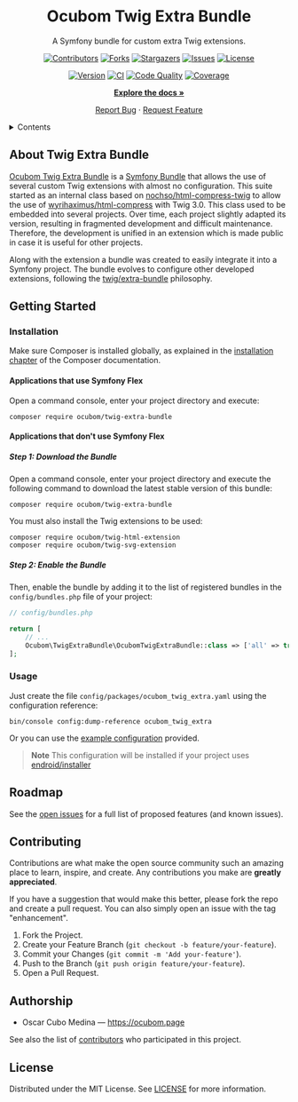 <div align="center">

Ocubom Twig Extra Bundle
========================

A Symfony bundle for custom extra Twig extensions.

[![Contributors][contributors-img]][contributors-url]
[![Forks][forks-img]][forks-url]
[![Stargazers][stars-img]][stars-url]
[![Issues][issues-img]][issues-url]
[![License][license-img]][license-url]

[![Version][packagist-img]][packagist-url]
[![CI][workflow-ci-img]][workflow-ci-url]
[![Code Quality][quality-img]][quality-url]
[![Coverage][coverage-img]][coverage-url]

[**Explore the docs »**][Documentation]

[Report Bug](https://github.com/ocubom/twig-extra-bundle/issues)
·
[Request Feature](https://github.com/ocubom/twig-extra-bundle/issues)

</div>

<details>
  <summary>Contents</summary>

* [About SVG Bundle](#about-twig-extra-bundle)
* [Getting Started](#getting-started)
    * [Installation](#installation)
    * [Usage](#usage)
* [Roadmap](#roadmap)
* [Contributing](#contributing)
* [Authorship](#authorship)
* [License](#license)

</details>

## About Twig Extra Bundle

[Ocubom Twig Extra Bundle](https://github.com/ocubom/twig-extra-bundle) is a [Symfony Bundle][] that allows the use of several custom Twig extensions with almost no configuration.
This suite started as an internal class based on [nochso/html-compress-twig][] to allow the use of [wyrihaximus/html-compress][] with Twig 3.0.
This class used to be embedded into several projects.
Over time, each project slightly adapted its version, resulting in fragmented development and difficult maintenance.
Therefore, the development is unified in an extension which is made public in case it is useful for other projects.

Along with the extension a bundle was created to easily integrate it into a Symfony project.
The bundle evolves to configure other developed extensions, following the [twig/extra-bundle][] philosophy.

## Getting Started

### Installation

Make sure Composer is installed globally, as explained in the [installation chapter](https://getcomposer.org/doc/00-intro.md) of the Composer documentation.

#### Applications that use Symfony Flex

Open a command console, enter your project directory and execute:

```console
composer require ocubom/twig-extra-bundle
```

#### Applications that don't use Symfony Flex

##### Step 1: Download the Bundle

Open a command console, enter your project directory and execute the
following command to download the latest stable version of this bundle:

```console
composer require ocubom/twig-extra-bundle
```

You must also install the Twig extensions to be used:

```console
composer require ocubom/twig-html-extension
composer require ocubom/twig-svg-extension
```

##### Step 2: Enable the Bundle

Then, enable the bundle by adding it to the list of registered bundles
in the `config/bundles.php` file of your project:

```php
// config/bundles.php

return [
    // ...
    Ocubom\TwigExtraBundle\OcubomTwigExtraBundle::class => ['all' => true],
];
```

### Usage

Just create the file `config/packages/ocubom_twig_extra.yaml` using the configuration reference:

```console
bin/console config:dump-reference ocubom_twig_extra
```

Or you can use the [example configuration][] provided.

> **Note**
> This configuration will be installed if your project uses [endroid/installer][]

## Roadmap

See the [open issues](https://github.com/ocubom/twig-extra-bundle/issues) for a full list of proposed features (and known issues).

## Contributing

Contributions are what make the open source community such an amazing place to learn, inspire, and create.
Any contributions you make are **greatly appreciated**.

If you have a suggestion that would make this better, please fork the repo and create a pull request.
You can also simply open an issue with the tag "enhancement".

1. Fork the Project.
2. Create your Feature Branch (`git checkout -b feature/your-feature`).
3. Commit your Changes (`git commit -m 'Add your-feature'`).
4. Push to the Branch (`git push origin feature/your-feature`).
5. Open a Pull Request.

## Authorship

* Oscar Cubo Medina — https://ocubom.page <div align="center">

See also the list of [contributors][contributors-url] who participated in this project.

## License

Distributed under the MIT License.
See [LICENSE][] for more information.


[Documentation]: https://github.com/ocubom/twig-extra-bundle/blob/main/docs/index.md
[LICENSE]: https://github.com/ocubom/twig-extra-bundle/blob/master/LICENSE
[example configuration]: https://github.com/ocubom/twig-extra-bundle/blob/main/.install/symfony/config/packages/ocubom_twig_extra.yaml

<!-- Links -->
[composer]: https://getcomposer.org/
[endroid/installer]: https://packagist.org/packages/endroid/installer
[Symfony]: https://symfony.com/
[Symfony Bundle]: https://symfony.com/doc/current/bundles.html

<!-- Packagist links -->
[nochso/html-compress-twig]: https://packagist.org/packages/nochso/html-compress-twig
[twig/extra-bundle]: https://packagist.org/packages/twig/extra-bundle
[wyrihaximus/html-compress]: https://packagist.org/packages/wyrihaximus/html-compress

<!-- Project Badges -->
[contributors-img]: https://img.shields.io/github/contributors/ocubom/twig-extra-bundle.svg?style=for-the-badge
[contributors-url]: https://github.com/ocubom/twig-extra-bundle/graphs/contributors
[forks-img]:        https://img.shields.io/github/forks/ocubom/twig-extra-bundle.svg?style=for-the-badge
[forks-url]:        https://github.com/ocubom/twig-extra-bundle/network/members
[stars-img]:        https://img.shields.io/github/stars/ocubom/twig-extra-bundle.svg?style=for-the-badge
[stars-url]:        https://github.com/ocubom/twig-extra-bundle/stargazers
[issues-img]:       https://img.shields.io/github/issues/ocubom/twig-extra-bundle.svg?style=for-the-badge
[issues-url]:       https://github.com/ocubom/twig-extra-bundle/issues
[license-img]:      https://img.shields.io/github/license/ocubom/twig-extra-bundle.svg?style=for-the-badge
[license-url]:      https://github.com/ocubom/twig-extra-bundle/blob/master/LICENSE
[workflow-ci-img]:  https://img.shields.io/github/actions/workflow/status/ocubom/twig-extra-bundle/ci.yml?branch=main&label=CI&logo=github&style=for-the-badge
[workflow-ci-url]:  https://github.com/ocubom/twig-extra-bundle/actions/
[packagist-img]:    https://img.shields.io/packagist/v/ocubom/twig-extra-bundle.svg?logo=packagist&logoColor=%23fefefe&style=for-the-badge
[packagist-url]:    https://packagist.org/packages/ocubom/twig-extra-bundle
[coverage-img]:     https://img.shields.io/scrutinizer/coverage/g/ocubom/twig-extra-bundle.svg?logo=scrutinizer&logoColor=fff&style=for-the-badge
[coverage-url]:     https://scrutinizer-ci.com/g/ocubom/twig-extra-bundle/code-structure/main/code-coverage
[quality-img]:      https://img.shields.io/scrutinizer/quality/g/ocubom/twig-extra-bundle.svg?logo=scrutinizer&logoColor=fff&style=for-the-badge
[quality-url]:      https://scrutinizer-ci.com/g/ocubom/twig-extra-bundle/
